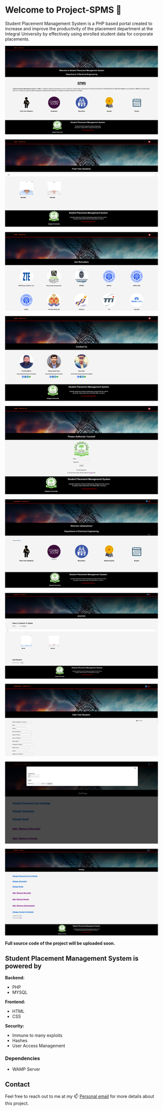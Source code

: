 # Welcome to Project-SPMS :tada: 
Student Placement Management System is a PHP based portal created to increase and improve the productivity of the placement department at the Integral University by effectively using enrolled student data for corporate placements.


![Progress Image](/statics/Home.png)

![Progress Image](/statics/FinalYear.png)

![Progress Image](/statics/Recruiters.png)

![Progress Image](/statics/Contacts.png)

![Progress Image](/statics/Login.png)

![Progress Image](/statics/Dashboard.png)

![Progress Image](/statics/AddRemoveStudent.png)

![Progress Image](/statics/EditStudentData.png)

![Progress Image](/statics/ManageRecruiter.png)

![Progress Image](/statics/Settings.png)

**Full source code of the project will be uploaded soon.**

## Student Placement Management System is powered by
**Backend:**
- PHP
- MYSQL

**Frontend:**
- HTML
- CSS

**Security:**
- Immune to many exploits
- Hashes
- User Access Management


### Dependencies
- WAMP Server


## Contact

Feel free to reach out to me at my 📫 [Personal email](mailto:safwanzk@outlook.com?subject=From%20Github%3A%20Project%20SPMS&body=Hi%20Safwan!%0D%0A%0D%0AI%20would%20like%20some%20information%20regarding%20your%20awesome%20Project%20SPMS)  for more details about this project. 
